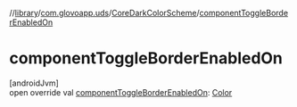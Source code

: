 //[library](../../../index.md)/[com.glovoapp.uds](../index.md)/[CoreDarkColorScheme](index.md)/[componentToggleBorderEnabledOn](component-toggle-border-enabled-on.md)

# componentToggleBorderEnabledOn

[androidJvm]\
open override val [componentToggleBorderEnabledOn](component-toggle-border-enabled-on.md): [Color](https://developer.android.com/reference/kotlin/androidx/compose/ui/graphics/Color.html)
